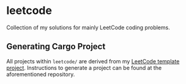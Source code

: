 # leetcode

Collection of my solutions for mainly LeetCode coding problems.

## Generating Cargo Project

All projects within `leetcode/` are derived from my [LeetCode template project](https://github.com/taeyangcode/leetcode-template). Instructions to generate a project can be found at the aforementioned repository.
